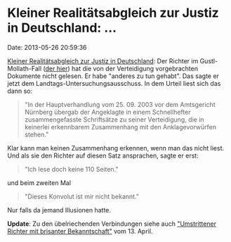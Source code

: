 Kleiner Realitätsabgleich zur Justiz in Deutschland: \...
=========================================================

Date: 2013-05-26 20:59:36

[Kleiner Realitätsabgleich zur Justiz in
Deutschland](http://sz.de/1.1677499): Der Richter im Gustl-Mollath-Fall
([der hier](http://blog.fefe.de/?ts=ae5c87d3)) hat die von der
Verteidigung vorgebrachten Dokumente nicht gelesen. Er habe \"anderes zu
tun gehabt\". Das sagte er jetzt dem Landtags-Untersuchungsausschuss. In
dem Urteil liest sich das dann so:

> \"In der Hauptverhandlung vom 25. 09. 2003 vor dem Amtsgericht
> Nürnberg übergab der Angeklagte in einem Schnellhefter
> zusammengefasste Schriftsätze zu seiner Verteidigung, die in keinerlei
> erkennbarem Zusammenhang mit den Anklagevorwürfen stehen.\"

Klar kann man keinen Zusammenhang erkennen, wenn man das nicht liest.
Und als sie den Richter auf diesen Satz ansprachen, sagte er erst:

> \"Ich lese doch keine 110 Seiten.\"

und beim zweiten Mal

> \"Dieses Konvolut ist mir nicht bekannt.\"

Nur falls da jemand Illusionen hatte.

**Update**: Zu den übelriechenden Verbindungen siehe auch
[\"Umstrittener Richter mit brisanter
Bekanntschaft\"](http://www.sueddeutsche.de/bayern/fall-mollath-umstrittener-richter-mit-brisanter-bekanntschaft-1.1647863)
vom 13. April.
